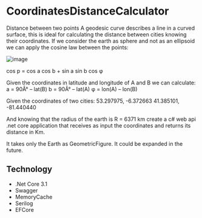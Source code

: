 # CoordinatesDistanceCalculator
Distance between two points
A geodesic curve describes a line in a curved surface, this is ideal for calculating the distance between cities knowing their coordinates. If we consider the earth as sphere and not as an ellipsoid we can apply the cosine law between the points:
 
![image](https://user-images.githubusercontent.com/39188322/184658310-e9df8932-8c54-4d78-9dd9-682f332891ef.png)

cos p = cos a cos b + sin a sin b cos φ

Given the coordinates in latitude and longitude of A and B we can calculate:
a = 90Â° – lat(B)
b = 90Â° – lat(A)
φ = lon(A) – lon(B)

Given the coordinates of two cities:
53.297975, -6.372663
41.385101, -81.440440

And knowing that the radius of the earth is R = 6371 km create a c# web api .net core application that receives as input the coordinates and returns its distance in Km.

It takes only the Earth as GeometricFigure. It could be expanded in the future.


## Technology

- .Net Core 3.1
- Swagger
- MemoryCache
- Serilog
- EFCore
